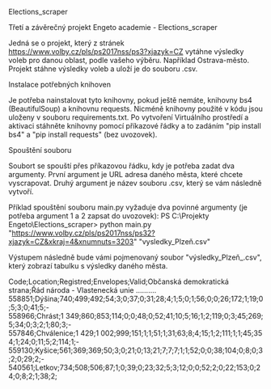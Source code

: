 Elections_scraper

Třetí a závěrečný projekt Engeto academie - Elections_scraper

Jedná se o projekt, který z stránek https://www.volby.cz/pls/ps2017nss/ps3?xjazyk=CZ vytáhne výsledky voleb pro danou oblast, podle vašeho výběru. Například Ostrava-město. Projekt stáhne výsledky voleb a uloží je do souboru .csv. 


Instalace potřebných knihoven

Je potřeba nainstalovat tyto knihovny, pokud ještě nemáte, knihovny bs4 (BeautifulSoup) a knihovnu requests. Nicméně knihovny použité v kódu jsou uloženy v souboru requirements.txt.
Po vytvoření Virtuálního prostředí a aktivaci stáhněte knihovny pomocí příkazové řádky a to zadáním "pip install bs4" a "pip install requests" (bez uvozovek). 


Spouštění souboru

Soubort se spouští přes příkazovou řádku, kdy je potřeba zadat dva argumenty. 
První argument je URL adresa daného města, které chcete vyscrapovat. 
Druhý argument je název souboru .csv, který se vám následně vytvoří. 


Příklad spouštění souboru main.py vyžaduje dva povinné argumenty (je potřeba argument 1 a 2 zapsat do uvozovek):
PS C:\Projekty Engeto\Elections_scraper> python main.py "https://www.volby.cz/pls/ps2017nss/ps32?xjazyk=CZ&xkraj=4&xnumnuts=3203" "vysledky_Plzeň.csv"

Výstupem následně bude vámi pojmenovaný soubor "výsledky_Plzeň_.csv", který zobrazí tabulku s výsledky daného města.

Code;Location;Registred;Envelopes;Valid;Občanská demokratická strana;Řád národa - Vlastenecká unie ..........
558851;Dýšina;740;499;492;54;3;0;37;0;31;28;4;1;5;0;1;56;0;0;26;172;1;19;0;5;3;0;41;5;-
558966;Chrást;1 349;860;853;114;0;0;48;0;52;41;10;5;16;1;2;119;0;3;45;269;5;34;0;3;2;1;80;3;-
557846;Chválenice;1 429;1 002;999;151;1;1;51;1;31;63;8;4;15;1;2;111;1;1;45;354;1;24;0;11;5;2;114;1;-
559130;Kyšice;561;369;369;50;3;0;21;0;13;21;7;7;7;1;1;52;0;0;38;104;0;8;0;3;2;0;29;2;-
540561;Letkov;734;508;506;87;1;0;39;0;23;32;5;3;12;0;0;52;2;0;22;153;0;24;0;8;2;1;38;2;
